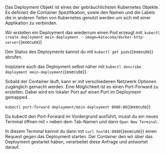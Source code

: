 Das Deployment Objekt ist eines der gebräuchlichsten Kubernetes Objekte. Es definiert die Container Spezifikation, sowie den Namen und die Labels die in anderen Teilen von Kubernetes genutzt werden um sich mit einer Applikation zu verbinden.

Wir erstellen ein Deployment das wiederrum einen Pod erzeugt mit:
`kubectl create deployment mein-deployment --image=katacoda/docker-http-server`{{execute}}

Den Status des Deployments kannst du mit `kubectl get pods`{{execute}} abrufen.

Inspiziere auch das Deployment selbst näher mit `kubectl describe deployment mein-deployment`{{execute}}. 

Sobald der Container läuft, kann er mit verschiedenen Netzwerk Optionen zugänglich gemacht werden. Eine Möglichkeit ist es einen Port-Forward zu erstellen. Dabei wird ein lokaler Port auf einen Port im Deployment gemapped.

`kubectl port-forward deployment/mein-deployment 8080:80`{{execute}}

Da kubectl den Port-Forward im Vordergrund ausführt, musst du ein neues Terminal öffnen mit `+` neben dem Tab-Namen und dann `Open New Terminal`.

In diesem Terminal kannst du dann mit `curl host01:8080`{{execute}} einen Request gegen das Deployment starten.
Der Container den wir über das Deployment gestartet haben, verarbeitet diese Anfrage und antwortet darauf.